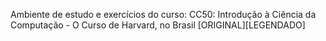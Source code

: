 Ambiente de estudo e exercícios do curso: CC50: Introdução à Ciência da Computação - O Curso de Harvard, no Brasil [ORIGINAL][LEGENDADO]
